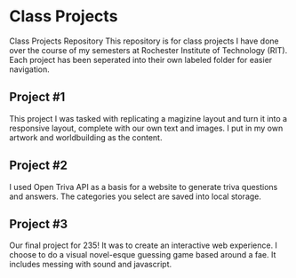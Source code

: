 # Class Projects
Class Projects Repository
This repository is for class projects I have done over the course of my semesters at Rochester Institute of Technology (RIT).
Each project has been seperated into their own labeled folder for easier navigation.

## Project #1
This project I was tasked with replicating a magizine layout and turn it into a responsive layout, complete with our own text and images. I put in my own artwork and worldbuilding as the content.

## Project #2
I used Open Triva API as a basis for a website to generate triva questions and answers. The categories you select are saved into local storage.

## Project #3
Our final project for 235! It was to create an interactive web experience. I choose to do a visual novel-esque guessing game based around a fae. It includes messing with sound and javascript.
